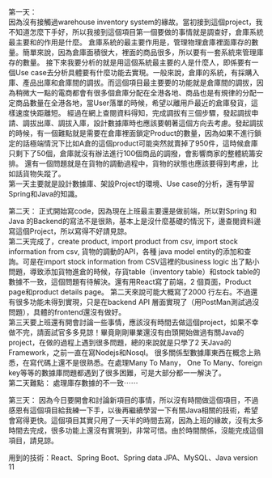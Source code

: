 第一天：  
因為沒有接觸過warehouse inventory system的緣故。當初接到這個project，我不知道怎麼下手好，所以我接到這個項目第一個要做的事情就是調查好，倉庫系統最主要和的作用是什麼。 倉庫系統的最主要作用是，管理物理倉庫裡面庫存的數量。簡單來說，因為倉庫面積很大，裡面的商品很多，所以要有一套系統來管理庫存的數量。
接下來我要分析的就是用這個系統最主要的人是什麼人，即係要有一個Use case去分析具體要有什麼功能去實現。一般來說，倉庫的系統，有採購入庫、產品出庫和倉庫間的調拔。而這個項目最主要要的功能就是倉庫間的調拔，因為稍微大一點的電商都會有很多個倉庫分配在全港各地、商品也是有規律的分配一定商品數量在全港各地，當User落單的時候，希望以離用戶最近的倉庫發貨，這樣速度快距離短。
經過在網上查閱資料得知，完成調拔有三個步驟，發起調拔申請、調拔出庫、調拔入庫，設計數據庫時也應該要朝著這個方向去考慮。發起調拔的時候，有一個難點就是需要在倉庫裡面鎖定Product的數量，因為如果不進行鎖定的話極端情況下比如A倉的這個product可能突然就賣掉了950件，這時候倉庫只剩下了50個，倉庫就沒有辦法進行100個商品的調撥，會影響商家的整體統籌安排。
還有一個問題就是在貨物的調動過程中，貨物的狀態也應該要得到考慮，比如話貨物失蹤了。  
第一天主要就是設計數據庫、架設Project的環境、Use case的分析，還有學習Spring和Java的知識。

  

第二天：
正式開始寫code，因為現在上班最主要還是做前端，所以對Spring 和Java 的Backend的寫法不是很熟，基本上是沒什麼基礎的情況下，邊查閱資料邊寫這個Project，所以寫得不好請見諒。  
第二天完成了，create product, import product from csv, import stock information from csv, 貨物的調動的API，各種 java model entity的添加和查詢。可是在import stock information from CSV這裡的business logic 出了點小問題，導致添加貨物進倉的時候，存貨table（inventory table）和stock table的數據不一致，這個問題有待解決。還有用React寫了前端，2 個頁面，Product page和product details page。
第二天來說可能大概寫了2000 行左右。不過還有很多功能未得到實現，只是在backend API 層面實現了（用PostMan測試過沒問題），具體的frontend還沒有做好。  
第三天要上班還有開會討論一些事情，應該沒有時間去做這個project，如果不幸做不完，請面試官多多見諒！畢竟剛剛畢業還沒有由頭開始做過有關Java的project，在做的過程上遇到很多問題，總的來說就是只學了2 天Java的Framework，之前一直在寫Nodejs和Nosql。
很多關係型數據庫東西在概念上熟悉，在寫代碼上還不是很熟悉。在處理Many To Many， One To Many、foreign key等等的數據庫問題都遇到了很多困難，可是大部分都一一解決了。  
第二天難點： 處理庫存數據的不一致⋯⋯
  
第三天：
因為今日要開會和討論新項目的事情，所以沒有時間做這個項目，不過感恩有這個項目給我練一下手，以後再繼續學習一下有關Java相關的技術，希望會寫得更快。這個項目其實只用了一天半的時間去寫，因為上班的緣故，沒有太多時間去完成，很多功能上還沒有實現到，非常可惜。由於時間關係，沒能完成這個項目，請見諒。
  
用到的技術：React、Spring Boot、Spring data JPA、MySQL、Java version 11